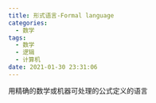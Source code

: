 ```yaml
---
title: 形式语言-Formal language
categories:
  - 数学
tags:
  - 数学
  - 逻辑
  - 计算机
date: 2021-01-30 23:31:06
---
```


用精确的数学或机器可处理的公式定义的语言
<!--more-->